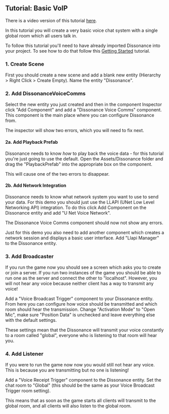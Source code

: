 ## Tutorial: Basic VoIP

There is a video version of this tutorial [here](TODO).

In this tutorial you will create a very basic voice chat system with a single global room which all users talk in.

To follow this tutorial you'll need to have already imported Dissonance into your project. To see how to do that follow this [Getting Started](Tutorial---Getting-Started) tutorial.

### 1. Create Scene

First you should create a new scene and add a blank new entity (Hierarchy > Right Click > Create Empty). Name the entity "Dissonance".

### 2. Add DissonanceVoiceComms

Select the new entity you just created and then in the component Inspector click "Add Component" and add a "Dissonance Voice Comms" component. This component is the main place where you can configure Dissonance from.

The inspector will show two errors, which you will need to fix next.

#### 2a. Add Playback Prefab

Dissonance needs to know *how* to play back the voice data - for this tutorial you're just going to use the default. Open the Assets/Dissonance folder and drag the "PlaybackPrefab" into the appropriate box on the component.

This will cause one of the two errors to disappear.

#### 2b. Add Network Integration

Dissonance needs to know what network system you want to use to send your data. For this demo you should just use the LLAPI (UNet Low Level Networking API) integration. To do this click Add Component on the Dissonance entity and add "U Net Voice Network".

The Dissonance Voice Comms component should now not show any errors.

Just for this demo you also need to add another component which creates a network session and displays a basic user interface. Add "Llapi Manager" to the Dissonance entity.

### 3. Add Broadcaster

If you run the game now you should see a screen which asks you to create or join a server. If you run two instances of the game you should be able to run one as the server and connect the other to "localhost". However, you will not hear any voice because neither client has a way to transmit any voice!

Add a "Voice Broadcast Trigger" component to your Dissonance entity. From here you can configure how voice should be transmitted and which room should hear the transmission. Change "Activation Mode" to "Open Mic", make sure "Position Data" is unchecked and leave everything else with the default settings.

These settings mean that the Dissonance will transmit your voice constantly to a room called "global", everyone who is listening to that room will hear you.

### 4. Add Listener

If you were to run the game now now you would still not hear any voice. This is because you are transmitting but no one is listening!

Add a "Voice Receipt Trigger" component to the Dissonance entity. Set the chat room to "Global" (this should be the same as your Voice Broadcast Trigger room setting).

This means that as soon as the game starts all clients will transmit to the global room, and all clients will also listen to the global room.
